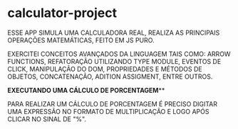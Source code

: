 # calculator-project
ESSE APP SIMULA UMA CALCULADORA REAL, REALIZA AS PRINCIPAIS OPERAÇÕES MATEMÁTICAS, FEITO EM JS PURO.

EXERCITEI CONCEITOS AVANÇADOS DA LINGUAGEM TAIS COMO:
ARROW FUNCTIONS, REFATORAÇÃO UTILIZANDO TYPE MODULE,
EVENTOS DE CLICK, MANIPULAÇÃO DO DOM, PROPRIEDADES E MÉTODOS DE OBJETOS,
CONCATENAÇÃO, ADITION ASSIGMENT, ENTRE OUTROS.

****EXECUTANDO UMA CÁLCULO DE PORCENTAGEM******

PARA REALIZAR UM CÁLCULO DE PORCENTAGEM É PRECISO DIGITAR UMA EXPRESSÃO NO FORMATO DE MULTIPLICAÇÃO E LOGO APÓS CLICAR NO SINAL DE "%".
